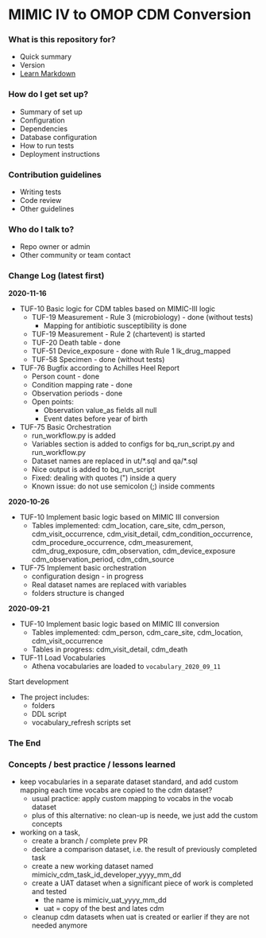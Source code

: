 # MIMIC IV to OMOP CDM Conversion #

### What is this repository for? ###

* Quick summary
* Version
* [Learn Markdown](https://bitbucket.org/tutorials/markdowndemo)

### How do I get set up? ###

* Summary of set up
* Configuration
* Dependencies
* Database configuration
* How to run tests
* Deployment instructions

### Contribution guidelines ###

* Writing tests
* Code review
* Other guidelines

### Who do I talk to? ###

* Repo owner or admin
* Other community or team contact

### Change Log (latest first) ###


**2020-11-16**

* TUF-10 Basic logic for CDM tables based on MIMIC-III logic
    * TUF-19 Measurement - Rule 3 (microbiology) - done (without tests)
        * Mapping for antibiotic susceptibility is done
    * TUF-19 Measurement - Rule 2 (chartevent) is started
    * TUF-20 Death table - done
    * TUF-51 Device_exposure - done with Rule 1 lk_drug_mapped
    * TUF-58 Specimen - done (without tests)
* TUF-76 Bugfix according to Achilles Heel Report
    * Person count - done
    * Condition mapping rate - done
    * Observation periods - done
    * Open points:
        * Observation value_as fields all null
        * Event dates before year of birth
* TUF-75 Basic Orchestration
    * run_workflow.py is added
    * Variables section is added to configs for bq_run_script.py and run_workflow.py
    * Dataset names are replaced in ut/\*.sql and qa/\*.sql
    * Nice output is added to bq_run_script
    * Fixed: dealing with quotes (") inside a query
    * Known issue: do not use semicolon (;) inside comments


**2020-10-26**

* TUF-10 Implement basic logic based on MIMIC III conversion
    * Tables implemented: 
        cdm_location, care_site, cdm_person, 
        cdm_visit_occurrence, cdm_visit_detail, 
        cdm_condition_occurrence, cdm_procedure_occurrence, cdm_measurement, cdm_drug_exposure, cdm_observation, cdm_device_exposure
        cdm_observation_period, cdm_cdm_source
* TUF-75 Implement basic orchestration
    * configuration design - in progress
    * Real dataset names are replaced with variables
    * folders structure is changed


**2020-09-21**

* TUF-10 Implement basic logic based on MIMIC III conversion
    * Tables implemented: cdm_person, cdm_care_site, cdm_location, cdm_visit_occurrence
    * Tables in progress: cdm_visit_detail, cdm_death
* TUF-11 Load Vocabularies
    * Athena vocabularies are loaded to `vocabulary_2020_09_11`

Start development
* The project includes:
    * folders
    * DDL script
    * vocabulary_refresh scripts set

### The End ###


### Concepts / best practice / lessons learned ###

* keep vocabularies in a separate dataset standard, and add custom mapping each time vocabs are copied to the cdm dataset? 
    * usual practice: apply custom mapping to vocabs in the vocab dataset
    * plus of this alternative: no clean-up is neede, we just add the custom concepts
* working on a task, 
    * create a branch / complete prev PR
    * declare a comparison dataset, i.e. the result of previously completed task
    * create a new working dataset named mimiciv_cdm_task_id_developer_yyyy_mm_dd
    * create a UAT dataset when a significant piece of work is completed and tested
        * the name is mimiciv_uat_yyyy_mm_dd
        * uat = copy of the best and lates cdm
    * cleanup cdm datasets when uat is created or earlier if they are not needed anymore

